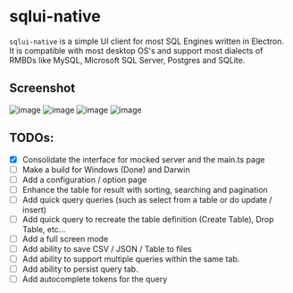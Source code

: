# sqlui-native

`sqlui-native` is a simple UI client for most SQL Engines written in Electron. It is compatible with most desktop OS's and support most dialects of RMBDs like MySQL, Microsoft SQL Server, Postgres and SQLite.

## Screenshot
![image](https://user-images.githubusercontent.com/3792401/151284876-b8362f65-c20e-4e70-91d6-9b2ede3656ac.png)
![image](https://user-images.githubusercontent.com/3792401/151284809-c1ea56a4-6282-46fa-b4bd-4796eab37ff4.png)
![image](https://user-images.githubusercontent.com/3792401/151284822-6e6f21d5-a6a2-49e3-99a1-3618e488ec71.png)
![image](https://user-images.githubusercontent.com/3792401/151284831-c1b31910-e5ad-4410-a0f7-9ca1ee75f546.png)



## TODOs:
- [X] Consolidate the interface for mocked server and the main.ts page
- [ ] Make a build for Windows (Done) and Darwin
- [ ] Add a configuration / option page
- [ ] Enhance the table for result with sorting, searching and pagination
- [ ] Add quick query queries (such as select from a table or do update / insert)
- [ ] Add quick query to recreate the table definition (Create Table), Drop Table, etc...
- [ ] Add a full screen mode
- [ ] Add ability to save CSV / JSON / Table to files
- [ ] Add ability to support multiple queries within the same tab. 
- [ ] Add ability to persist query tab.
- [ ] Add autocomplete tokens for the query
